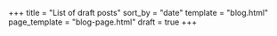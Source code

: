 +++
title = "List of draft posts"
sort_by = "date"
template = "blog.html"
page_template = "blog-page.html"
draft = true
+++